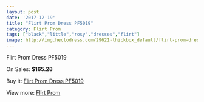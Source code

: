 ```yaml
---
layout: post
date: '2017-12-19'
title: "Flirt Prom Dress PF5019"
category: Flirt Prom
tags: ["black","little","rosy","dresses","flirt"]
image: http://img.hectodress.com/29621-thickbox_default/flirt-prom-dress-pf5019.jpg
---
```

Flirt Prom Dress PF5019

On Sales: **$165.28**
<a href="https://www.hectodress.com/flirt-prom/13706-flirt-prom-dress-pf5019.html"><amp-img layout="responsive" width="600" height="600" src="//img.hectodress.com/29621-thickbox_default/flirt-prom-dress-pf5019.jpg" alt="Flirt Prom Dress PF5019 0" /></a>
<a href="https://www.hectodress.com/flirt-prom/13706-flirt-prom-dress-pf5019.html"><amp-img layout="responsive" width="600" height="600" src="//img.hectodress.com/29622-thickbox_default/flirt-prom-dress-pf5019.jpg" alt="Flirt Prom Dress PF5019 1" /></a>

Buy it: [Flirt Prom Dress PF5019](https://www.hectodress.com/flirt-prom/13706-flirt-prom-dress-pf5019.html "Flirt Prom Dress PF5019")

View more: [Flirt Prom](https://www.hectodress.com/223-flirt-prom "Flirt Prom")